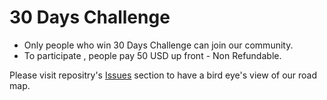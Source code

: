 # 30 Days Challenge

- Only people who win 30 Days Challenge can join our community.
- To participate , people pay 50 USD up front - Non Refundable. 

Please visit repositry's [Issues](https://github.com/techshekHQ/30DaysChallenge/issues) section to have a bird eye's view of our road map. 
